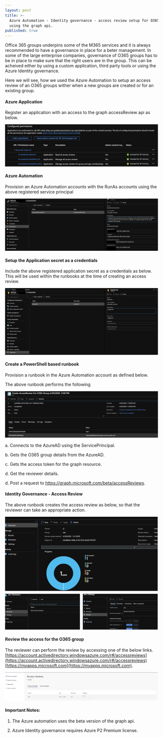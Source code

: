 ```yaml
---
layout: post
title: >-
  Azure Automation - Identity governance - access review setup for O365 groups
  using the graph api.
published: true
---
```


Office 365 groups underpins some of the M365 services and it is always recommended to have a governance in place for a beter management. In some of the large enterprise companies, governance of O365 groups has to be in place to make sure that the right users are in the group. This can be acheived either by using a custom application, third party tools or using the Azure Identity governance.

Here we will see, how we used the Azure Automation to setup an access review of an O365 groups wither when a new groups are created or for an existing group.

#### Azure Application
Register an application with an access to the graph accessReview api as below.

<img src="../images/posts/2-AzureAccessReviewPermissionForApp.png">

#### Azure Automation

Provision an Azure Automation accounts with the RunAs accounts using the above registered service principal

<img src="../images/posts/2-AzureAutomationAppConnection.png">


#### Setup the Application secret as a credentials

Include the above registered application secret as a credentials as below. This will be used within the runbooks at the time of creating an access review.

<img src="../images/posts/2-AzureAutomationAppSecretCredentials.png">

#### Create a PowerShell based runbook 

Provision a runbook in the Azure Automation account as defined below.

<script src="https://gist.github.com/clientbala/8650603e95b5a810b5793321eb31142b.js"></script>

The above runbook performs the following

<img src="../images/posts/2-AzureRunbookAccessReviewExecution.png">

a. Connects to the AzureAD using the ServicePrincipal.

b. Gets the O365 group details from the AzureAD.

c. Gets the access token for the graph resource.

d. Get the reviewer details.

d. Post a request to https://graph.microsoft.com/beta/accessReviews.

#### Identity Governance - Access Review 

The above runbook creates the access review as below, so that the reviewer can take an appropriate action.

<img src="../images/posts/2-AccessReview-Output.png">

#### Review the access for the O365 group

The reviewer can perform the review by accessing one of the below links. [https://account.activedirectory.windowsazure.com/r#/accessreviews](https://account.activedirectory.windowsazure.com/r#/accessreviews) 
[https://myapps.microsoft.com](https://myapps.microsoft.com).


<img src="../images/posts/2-AccessReview-Application.png">

#### Important Notes:

1. The Azure automation uses the beta version of the graph api.

2. Azure Identity governance requires Azure P2 Premium license.
